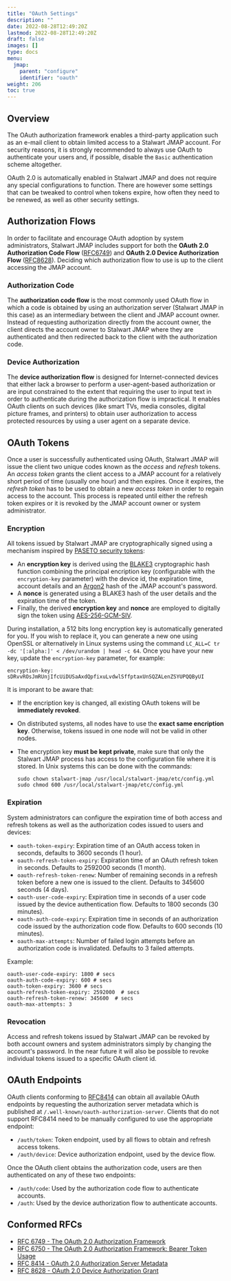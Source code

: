 ```yaml
---
title: "OAuth Settings"
description: ""
date: 2022-08-28T12:49:20Z
lastmod: 2022-08-28T12:49:20Z
draft: false
images: []
type: docs
menu:
  jmap:
    parent: "configure"
    identifier: "oauth"
weight: 206
toc: true
---
```


## Overview

The OAuth authorization framework enables a third-party application such as an e-mail client to obtain limited 
access to a Stalwart JMAP account. For security reasons, it is strongly recommended to always use OAuth to
authenticate your users and, if possible, disable the ``Basic`` authentication scheme altogether.

OAuth 2.0 is automatically enabled in Stalwart JMAP and does not require any special configurations to function.
There are however some settings that can be tweaked to control when tokens expire, how often they need to be renewed,
as well as other security settings.

## Authorization Flows

In order to facilitate and encourage OAuth adoption by system administrators, Stalwart JMAP includes support for both 
the __OAuth 2.0 Authorization Code Flow__ ([RFC6749](https://www.rfc-editor.org/rfc/rfc6749.html)) and 
__OAuth 2.0 Device Authorization Flow__ ([RFC8628](https://www.rfc-editor.org/rfc/rfc8628)).
Deciding which authorization flow to use is up to the client accessing the JMAP account.

### Authorization Code

The __authorization code flow__ is the most commonly used OAuth flow in which a code is
obtained by using an authorization server (Stalwart JMAP in this case) as an intermediary between the 
client and JMAP account owner.
Instead of requesting authorization directly from the account owner, the client directs the account
owner to Stalwart JMAP where they are authenticated and then redirected back to the client with 
the authorization code.

### Device Authorization

The __device authorization flow__ is designed for Internet-connected devices that either lack a browser 
to perform a user-agent-based authorization or are input constrained to the extent that requiring the 
user to input text in order to authenticate during the authorization flow is impractical.  It enables 
OAuth clients on such devices (like smart TVs, media consoles, digital picture frames, and printers) to 
obtain user authorization to access protected resources by using a user agent on a separate device.

## OAuth Tokens

Once a user is successfully authenticated using OAuth, Stalwart JMAP will issue the client two unique codes known 
as the *access* and *refresh* tokens. An *access token* grants the client access to a JMAP account for a relatively short 
period of time (usually one hour) and then expires. Once it expires, the *refresh token* has to be used to obtain
a new *access token* in order to regain access to the account. This process is repeated until either the 
refresh token expires or it is revoked by the JMAP account owner or system administrator.

### Encryption

All tokens issued by Stalwart JMAP are cryptographically signed using a mechanism inspired by 
[PASETO security tokens](https://paseto.io/):

- An **encryption key** is derived using the [BLAKE3](https://en.wikipedia.org/wiki/BLAKE_(hash_function)#BLAKE3)
  cryptographic hash function combining the principal encription key (configurable with the `encryption-key`
  parameter) with the device id, the expiration time, account details and an [Argon2](https://en.wikipedia.org/wiki/Argon2)
  hash of the JMAP account's password.
- A **nonce** is generated using a BLAKE3 hash of the user details and the expiration time of the token.
- Finally, the derived **encryption key** and **nonce** are employed to digitally sign the token using 
  [AES-256-GCM-SIV](https://www.rfc-editor.org/rfc/rfc8452).

During installation, a 512 bits long encryption key is automatically generated for you. If you wish
to replace it, you can generate a new one using OpenSSL or alternatively in Linux systems using the
command ``LC_ALL=C tr -dc '[:alpha:]' < /dev/urandom | head -c 64``. Once you have your new key, update the ``encryption-key``
parameter, for example:

```
encryption-key: sDRvvROsJmRUnjIfcUiDUSaAxdQpfixuLvdwlSffptaxUnSQZALenZSYUPQQByUI
```

It is imporant to be aware that:

- If the encription key is changed, all existing OAuth tokens will be **immediately revoked**.
- On distributed systems, all nodes have to use the **exact same encription key**. Otherwise,
  tokens issued in one node will not be valid in other nodes.
- The encryption key **must be kept private**, make sure that only the Stalwart JMAP process
  has access to the configuration file where it is stored. In Unix systems this can be done
  with the commands:
  
   ```
   sudo chown stalwart-jmap /usr/local/stalwart-jmap/etc/config.yml
   sudo chmod 600 /usr/local/stalwart-jmap/etc/config.yml
   ``` 

### Expiration

System administrators can configure the expiration time of both access and
refresh tokens as well as the authorization codes issued to users and devices:

- ``oauth-token-expiry``: Expiration time of an OAuth access token in seconds, defaults to 3600 seconds (1 hour).
- ``oauth-refresh-token-expiry``: Expiration time of an OAuth refresh token in seconds. Defaults to 2592000 seconds (1 month).
- ``oauth-refresh-token-renew``:  Number of remaining seconds in a refresh token before a new one is issued to the client. Defaults to 345600 seconds (4 days).
- ``oauth-user-code-expiry``: Expiration time in seconds of a user code issued by the device authentication flow. Defaults to 1800 seconds (30 minutes).
- ``oauth-auth-code-expiry``: Expiration time in seconds of an authorization code issued by the authorization code flow. Defaults to 600 seconds (10 minutes).
- ``oauth-max-attempts``: Number of failed login attempts before an authorization code is invalidated. Defaults to 3 failed attempts.

Example:

```
oauth-user-code-expiry: 1800 # secs
oauth-auth-code-expiry: 600 # secs
oauth-token-expiry: 3600 # secs
oauth-refresh-token-expiry: 2592000  # secs
oauth-refresh-token-renew: 345600  # secs
oauth-max-attempts: 3
```

### Revocation

Access and refresh tokens issued by Stalwart JMAP can be revoked by both account owners
and system administrators simply by changing the account's password.
In the near future it will also be possible to revoke individual tokens issued to a
specific OAuth client id.

## OAuth Endpoints

OAuth clients conforming to [RFC8414](https://www.rfc-editor.org/rfc/rfc8414.html) can obtain
all available OAuth endpoints by requesting the authorization server metadata which is published
at ``/.well-known/oauth-authorization-server``. Clients that do not support RFC8414 need to be manually
configured to use the appropriate endpoint:

- ``/auth/token``: Token endpoint, used by all flows to obtain and refresh access tokens.
- ``/auth/device``: Device authorization endpoint, used by the device flow.

Once the OAuth client obtains the authorization code, users are then authenticated on any
of these two endpoints:

- ``/auth/code``: Used by the authorization code flow to authenticate accounts.
- ``/auth``: Used by the device authorization flow to authenticate accounts.

## Conformed RFCs

- [RFC 6749 - The OAuth 2.0 Authorization Framework](https://www.rfc-editor.org/rfc/rfc6749.html)
- [RFC 6750 - The OAuth 2.0 Authorization Framework: Bearer Token Usage](https://datatracker.ietf.org/doc/html/rfc6750)
- [RFC 8414 - OAuth 2.0 Authorization Server Metadata](https://www.rfc-editor.org/rfc/rfc8414.html)
- [RFC 8628 - OAuth 2.0 Device Authorization Grant](https://www.rfc-editor.org/rfc/rfc8628)
